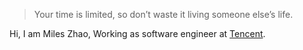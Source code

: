 > Your time is limited, so don’t waste it living someone else’s life. 

Hi, I am Miles Zhao, Working as software engineer at [Tencent](https://www.tencent.com/). 







